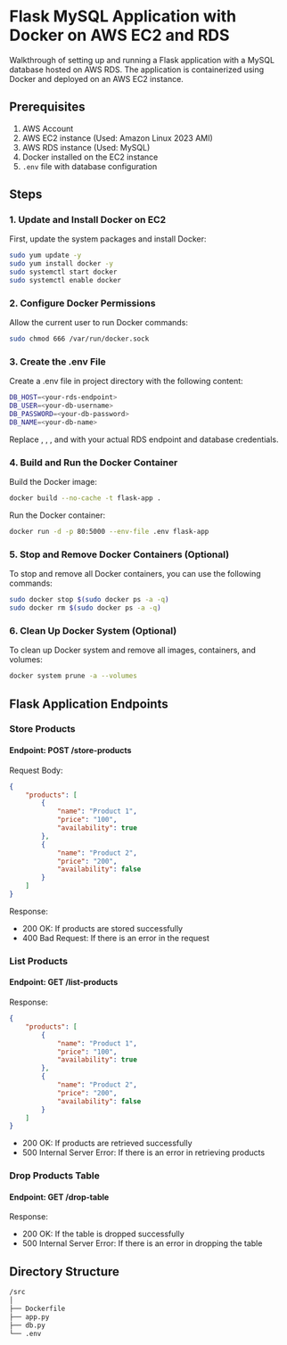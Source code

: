 # Flask MySQL Application with Docker on AWS EC2 and RDS

Walkthrough of setting up and running a Flask application with a MySQL database hosted on AWS RDS. The application is containerized using Docker and deployed on an AWS EC2 instance.

## Prerequisites

1. AWS Account
2. AWS EC2 instance (Used: Amazon Linux 2023 AMI)
3. AWS RDS instance (Used: MySQL)
4. Docker installed on the EC2 instance
5. `.env` file with database configuration

## Steps

### 1. Update and Install Docker on EC2

First, update the system packages and install Docker:

```bash
sudo yum update -y
sudo yum install docker -y
sudo systemctl start docker
sudo systemctl enable docker
```

### 2. Configure Docker Permissions
Allow the current user to run Docker commands:

```bash
sudo chmod 666 /var/run/docker.sock
```

### 3. Create the .env File
Create a .env file in project directory with the following content:

```bash
DB_HOST=<your-rds-endpoint>
DB_USER=<your-db-username>
DB_PASSWORD=<your-db-password>
DB_NAME=<your-db-name>
```
Replace <your-rds-endpoint>, <your-db-username>, <your-db-password>, and <your-db-name> with your actual RDS endpoint and database credentials.

### 4. Build and Run the Docker Container
Build the Docker image:

```bash
docker build --no-cache -t flask-app .
```

Run the Docker container:

```bash
docker run -d -p 80:5000 --env-file .env flask-app
```

### 5. Stop and Remove Docker Containers (Optional)
To stop and remove all Docker containers, you can use the following commands:

```bash
sudo docker stop $(sudo docker ps -a -q)
sudo docker rm $(sudo docker ps -a -q)
```

### 6. Clean Up Docker System (Optional)
To clean up Docker system and remove all images, containers, and volumes:

```bash
docker system prune -a --volumes
```

## Flask Application Endpoints
### Store Products

#### Endpoint: POST /store-products

Request Body:
```json
{
    "products": [
        {
            "name": "Product 1",
            "price": "100",
            "availability": true
        },
        {
            "name": "Product 2",
            "price": "200",
            "availability": false
        }
    ]
}

```

Response:
- 200 OK: If products are stored successfully
- 400 Bad Request: If there is an error in the request


### List Products
#### Endpoint: GET /list-products

Response:
```json
{
    "products": [
        {
            "name": "Product 1",
            "price": "100",
            "availability": true
        },
        {
            "name": "Product 2",
            "price": "200",
            "availability": false
        }
    ]
}
```
- 200 OK: If products are retrieved successfully
- 500 Internal Server Error: If there is an error in retrieving products

### Drop Products Table
#### Endpoint: GET /drop-table

Response:
- 200 OK: If the table is dropped successfully
- 500 Internal Server Error: If there is an error in dropping the table

## Directory Structure
```bash
/src
│
├── Dockerfile
├── app.py
├── db.py
└── .env
```